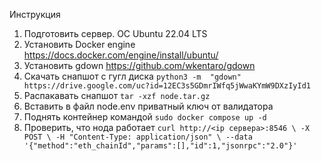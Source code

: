 Инструкция

1. Подготовить сервер. ОС Ubuntu 22.04 LTS
2. Установить Docker engine https://docs.docker.com/engine/install/ubuntu/
3. Установить gdown https://github.com/wkentaro/gdown
4. Скачать снапшот с гугл диска ```python3 -m  "gdown" https://drive.google.com/uc?id=12EC3s5GDmrIWfq5jWwaKYmW9DXzIyId1```
5. Распакавать снапшот ```tar -xzf node.tar.gz ```
6. Вставить в файл node.env приватный ключ от валидатора
7. Поднять контейнер командой ```sudo docker compose up -d```
8. Проверить, что нода работает ```curl http://<ip сервера>:8546 \
   -X POST \
   -H "Content-Type: application/json" \
   --data '{"method":"eth_chainId","params":[],"id":1,"jsonrpc":"2.0"}'```